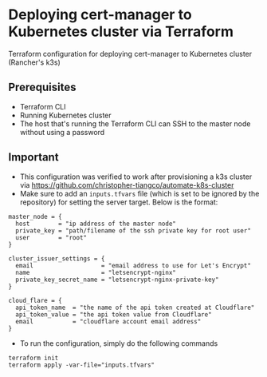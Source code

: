 # Deploying cert-manager to Kubernetes cluster via Terraform

Terraform configuration for deploying cert-manager to Kubernetes cluster (Rancher's k3s)


## Prerequisites
- Terraform CLI
- Running Kubernetes cluster
- The host that's running the Terraform CLI can SSH to the master node without using a password

## Important
- This configuration was verified to work after provisioning a k3s cluster via https://github.com/christopher-tiangco/automate-k8s-cluster
- Make sure to add an `inputs.tfvars` file (which is set to be ignored by the repository) for setting the server target. Below is the format:
```
master_node = {
  host        = "ip address of the master node"
  private_key = "path/filename of the ssh private key for root user"
  user        = "root"
}

cluster_issuer_settings = {
  email                   = "email address to use for Let's Encrypt"
  name                    = "letsencrypt-nginx"
  private_key_secret_name = "letsencrypt-nginx-private-key"
}

cloud_flare = {
  api_token_name  = "the name of the api token created at Cloudflare"
  api_token_value = "the api token value from Cloudflare"
  email           = "cloudflare account email address"
}
```

- To run the configuration, simply do the following commands
```
terraform init
terraform apply -var-file="inputs.tfvars"
```
